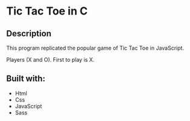 # Tic Tac Toe in C

## Description

This program replicated the popular game of Tic Tac Toe in JavaScript.

Players (X and O). First to play is X.

## Built with:

-   Html
-   Css
-   JavaScript
-   Sass
